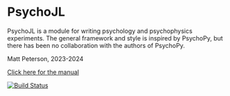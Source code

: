 # PsychoJL

PsychoJL is a module for writing psychology and psychophysics experiments.  The general framework 
and style is inspired by PsychoPy, but there has been no collaboration with the authors of PsychoPy.

Matt Peterson, 2023-2024


[Click here for the manual](https://mpeters2.github.io/PsychoJL.jl/dev/)

[![Build Status](https://github.com/mpeters2/PsychoJL.jl/actions/workflows/CI.yml/badge.svg?branch=main)](https://github.com/mpeters2/PsychoJL.jl/actions/workflows/CI.yml?query=branch%3Amain)



